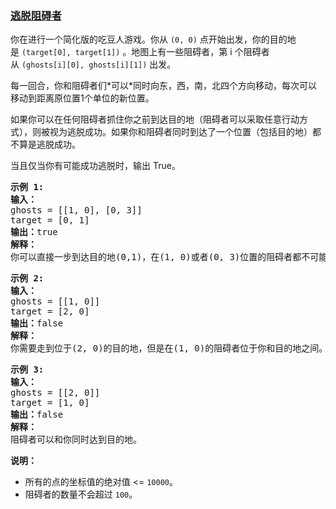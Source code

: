 ### [逃脱阻碍者](https://leetcode-cn.com/problems/escape-the-ghosts)

<p>你在进行一个简化版的吃豆人游戏。你从&nbsp;<code>(0, 0)</code>&nbsp;点开始出发，你的目的地是&nbsp;<code>(target[0], target[1])</code>&nbsp;。地图上有一些阻碍者，第 i 个阻碍者从&nbsp;<code>(ghosts[i][0], ghosts[i][1])</code>&nbsp;出发。</p>

<p>每一回合，你和阻碍者们*可以*同时向东，西，南，北四个方向移动，每次可以移动到距离原位置1个单位的新位置。</p>

<p>如果你可以在任何阻碍者抓住你之前到达目的地（阻碍者可以采取任意行动方式），则被视为逃脱成功。如果你和阻碍者同时到达了一个位置（包括目的地）都不算是逃脱成功。</p>

<p>当且仅当你有可能成功逃脱时，输出 True。</p>

<pre><strong>示例 1:</strong>
<strong>输入：</strong> 
ghosts = [[1, 0], [0, 3]]
target = [0, 1]
<strong>输出：</strong>true
<strong>解释：
</strong>你可以直接一步到达目的地(0,1)，在(1, 0)或者(0, 3)位置的阻碍者都不可能抓住你。 
</pre>

<pre><strong>示例 2:</strong>
<strong>输入：</strong> 
ghosts = [[1, 0]]
target = [2, 0]
<strong>输出：</strong>false
<strong>解释：</strong>
你需要走到位于(2, 0)的目的地，但是在(1, 0)的阻碍者位于你和目的地之间。 
</pre>

<pre><strong>示例 3:</strong>
<strong>输入：</strong> 
ghosts = [[2, 0]]
target = [1, 0]
<strong>输出：</strong>false
<strong>解释：
</strong>阻碍者可以和你同时达到目的地。 
</pre>

<p><strong>说明：</strong></p>

<ul>
	<li>所有的点的坐标值的绝对值 &lt;=&nbsp;<code>10000</code>。</li>
	<li>阻碍者的数量不会超过&nbsp;<code>100</code>。</li>
</ul>
